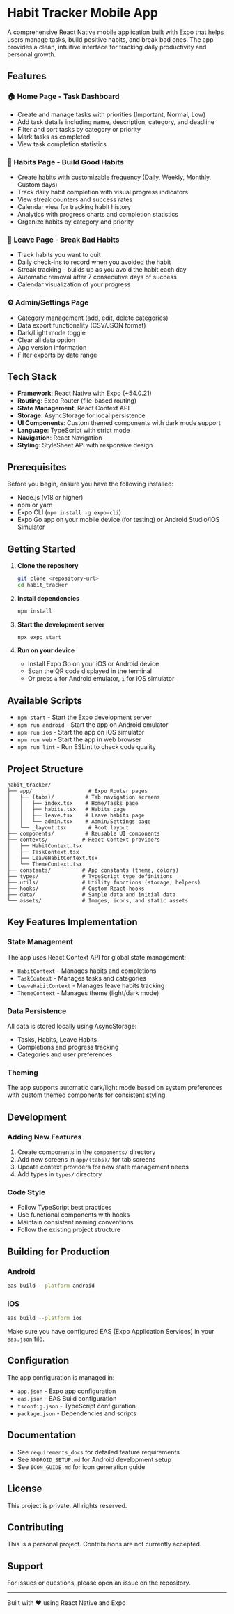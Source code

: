 # Habit Tracker Mobile App

A comprehensive React Native mobile application built with Expo that helps users manage tasks, build positive habits, and break bad ones. The app provides a clean, intuitive interface for tracking daily productivity and personal growth.

## Features

### 🏠 Home Page - Task Dashboard
- Create and manage tasks with priorities (Important, Normal, Low)
- Add task details including name, description, category, and deadline
- Filter and sort tasks by category or priority
- Mark tasks as completed
- View task completion statistics

### 🌱 Habits Page - Build Good Habits
- Create habits with customizable frequency (Daily, Weekly, Monthly, Custom days)
- Track daily habit completion with visual progress indicators
- View streak counters and success rates
- Calendar view for tracking habit history
- Analytics with progress charts and completion statistics
- Organize habits by category and priority

### 🚫 Leave Page - Break Bad Habits
- Track habits you want to quit
- Daily check-ins to record when you avoided the habit
- Streak tracking - builds up as you avoid the habit each day
- Automatic removal after 7 consecutive days of success
- Calendar visualization of your progress

### ⚙️ Admin/Settings Page
- Category management (add, edit, delete categories)
- Data export functionality (CSV/JSON format)
- Dark/Light mode toggle
- Clear all data option
- App version information
- Filter exports by date range

## Tech Stack

- **Framework**: React Native with Expo (~54.0.21)
- **Routing**: Expo Router (file-based routing)
- **State Management**: React Context API
- **Storage**: AsyncStorage for local persistence
- **UI Components**: Custom themed components with dark mode support
- **Language**: TypeScript with strict mode
- **Navigation**: React Navigation
- **Styling**: StyleSheet API with responsive design

## Prerequisites

Before you begin, ensure you have the following installed:

- Node.js (v18 or higher)
- npm or yarn
- Expo CLI (`npm install -g expo-cli`)
- Expo Go app on your mobile device (for testing) or Android Studio/iOS Simulator

## Getting Started

1. **Clone the repository**
   ```bash
   git clone <repository-url>
   cd habit_tracker
   ```

2. **Install dependencies**
   ```bash
   npm install
   ```

3. **Start the development server**
   ```bash
   npx expo start
   ```

4. **Run on your device**
   - Install Expo Go on your iOS or Android device
   - Scan the QR code displayed in the terminal
   - Or press `a` for Android emulator, `i` for iOS simulator

## Available Scripts

- `npm start` - Start the Expo development server
- `npm run android` - Start the app on Android emulator
- `npm run ios` - Start the app on iOS simulator
- `npm run web` - Start the app in web browser
- `npm run lint` - Run ESLint to check code quality

## Project Structure

```
habit_tracker/
├── app/                  # Expo Router pages
│   ├── (tabs)/          # Tab navigation screens
│   │   ├── index.tsx    # Home/Tasks page
│   │   ├── habits.tsx   # Habits page
│   │   ├── leave.tsx    # Leave habits page
│   │   └── admin.tsx    # Admin/Settings page
│   └── _layout.tsx       # Root layout
├── components/          # Reusable UI components
├── contexts/           # React Context providers
│   ├── HabitContext.tsx
│   ├── TaskContext.tsx
│   ├── LeaveHabitContext.tsx
│   └── ThemeContext.tsx
├── constants/          # App constants (theme, colors)
├── types/              # TypeScript type definitions
├── utils/              # Utility functions (storage, helpers)
├── hooks/              # Custom React hooks
├── data/               # Sample data and initial data
└── assets/             # Images, icons, and static assets
```

## Key Features Implementation

### State Management
The app uses React Context API for global state management:
- `HabitContext` - Manages habits and completions
- `TaskContext` - Manages tasks and categories
- `LeaveHabitContext` - Manages leave habits tracking
- `ThemeContext` - Manages theme (light/dark mode)

### Data Persistence
All data is stored locally using AsyncStorage:
- Tasks, Habits, Leave Habits
- Completions and progress tracking
- Categories and user preferences

### Theming
The app supports automatic dark/light mode based on system preferences with custom themed components for consistent styling.

## Development

### Adding New Features
1. Create components in the `components/` directory
2. Add new screens in `app/(tabs)/` for tab screens
3. Update context providers for new state management needs
4. Add types in `types/` directory

### Code Style
- Follow TypeScript best practices
- Use functional components with hooks
- Maintain consistent naming conventions
- Follow the existing project structure

## Building for Production

### Android
```bash
eas build --platform android
```

### iOS
```bash
eas build --platform ios
```

Make sure you have configured EAS (Expo Application Services) in your `eas.json` file.

## Configuration

The app configuration is managed in:
- `app.json` - Expo app configuration
- `eas.json` - EAS Build configuration
- `tsconfig.json` - TypeScript configuration
- `package.json` - Dependencies and scripts

## Documentation

- See `requirements_docs` for detailed feature requirements
- See `ANDROID_SETUP.md` for Android development setup
- See `ICON_GUIDE.md` for icon generation guide

## License

This project is private. All rights reserved.

## Contributing

This is a personal project. Contributions are not currently accepted.

## Support

For issues or questions, please open an issue on the repository.

---

Built with ❤️ using React Native and Expo
